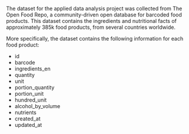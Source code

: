The dataset for the applied data analysis project was collected from The Open Food Repo, a community-driven open database for barcoded food products. This dataset contains the ingredients and nutritional facts of approximately 385k food products, from several countries worldwide.

More specifically, the dataset contains the following information for each food product:

- id
- barcode
- ingredients_en
- quantity
- unit
- portion_quantity
- portion_unit
- hundred_unit
- alcohol_by_volume
- nutrients
- created_at
- updated_at
